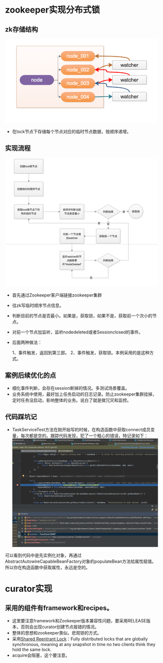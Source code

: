 # zookeeper实现分布式锁

## zk存储结构
![](zk.png)

   * 在lock节点下存储每个节点对应的临时节点数据，按顺序递增。

## 实现流程
![](process.png)

   * 首先通过Zookeeper客户端链接zookeeper集群
   * 往zk写临时顺序节点信息。
   * 判断目前的节点是否最小。如果是，获取锁，如果不是，获取前一个次小的节点。
   * 对前一个节点加监听，监听nodedeleted或者Sessionclosed的事件。
   * 后面两种做法：
    
     1、事件触发，返回到第三部。
     2、事件触发，获取锁。本例采用的是这种方式。

## 案例后续优化的点

* 细化事件判断，会存在session断掉的情况。多测试场景覆盖。
* 业务系统中使用，最好加上任务启动的日志记录。防止zookeeper集群挂掉，定时任务没启动，影响整体的业务。说白了就是做冗灾和监控。

## 代码踩坑记

* TaskServiceTest方法在刚开始写的时候，在构造函数中获取connect成员变量，每次都是空的。跟踪代码发现，犯了一个粗心的错误，特记录如下：
![](1.png)

可以看到代码中是先实例化对象，再通过AbstractAutowireCapableBeanFactory对象的populateBean方法给属性赋值。所以你在构造函数中获取属性，永远是空的。

# curator实现

## 采用的组件有framework和recipes。
  
 * 这里要注意framework和Zookeeper版本兼容性问题，要采用RELEASE版本，否则会出现curator创建节点报错的情况。
 * 整体的思想和zookeeper类似。悲观锁的方式。
 * 采用[Shared Reentrant Lock](http://curator.apache.org/curator-recipes/shared-reentrant-lock.html)：Fully distributed locks that are globally synchronous, meaning at any snapshot in time no two clients think they hold the same lock.
 * acquire会阻塞，这个要注意。
